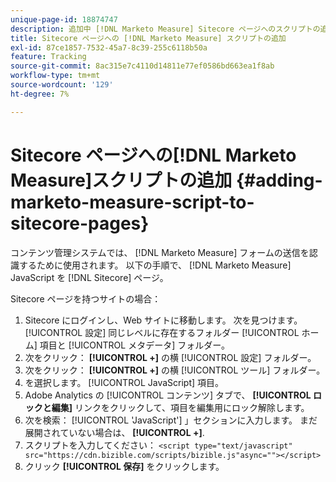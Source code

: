 ```yaml
---
unique-page-id: 18874747
description: 追加中 [!DNL Marketo Measure] Sitecore ページへのスクリプトの追加 — [!DNL Marketo Measure]  — 製品ドキュメント
title: Sitecore ページへの [!DNL Marketo Measure] スクリプトの追加
exl-id: 87ce1857-7532-45a7-8c39-255c6118b50a
feature: Tracking
source-git-commit: 8ac315e7c4110d14811e77ef0586bd663ea1f8ab
workflow-type: tm+mt
source-wordcount: '129'
ht-degree: 7%

---
```


# Sitecore ページへの[!DNL Marketo Measure]スクリプトの追加 {#adding-marketo-measure-script-to-sitecore-pages}

コンテンツ管理システムでは、 [!DNL Marketo Measure] フォームの送信を認識するために使用されます。 以下の手順で、 [!DNL Marketo Measure] JavaScript を [!DNL Sitecore] ページ。

Sitecore ページを持つサイトの場合：

1. Sitecore にログインし、Web サイトに移動します。 次を見つけます。 [!UICONTROL 設定] 同じレベルに存在するフォルダー [!UICONTROL ホーム] 項目と [!UICONTROL メタデータ] フォルダー。
1. 次をクリック： **[!UICONTROL +]** の横 [!UICONTROL 設定] フォルダー。
1. 次をクリック： **[!UICONTROL +]** の横 [!UICONTROL ツール] フォルダー。
1. を選択します。 [!UICONTROL JavaScript] 項目。
1. Adobe Analytics の [!UICONTROL コンテンツ] タブで、 **[!UICONTROL ロックと編集]** リンクをクリックして、項目を編集用にロック解除します。
1. 次を検索： [!UICONTROL &#39;JavaScript&#39;] 」セクションに入力します。 まだ展開されていない場合は、 **[!UICONTROL +]**.
1. スクリプトを入力してください： `<script type="text/javascript" src="https://cdn.bizible.com/scripts/bizible.js"async=""></script>`
1. クリック **[!UICONTROL 保存]** をクリックします。
